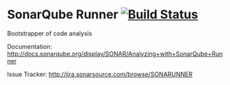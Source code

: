 SonarQube Runner [![Build Status](https://travis-ci.org/SonarSource/sonar-runner.svg?branch=master)](https://travis-ci.org/SonarSource/sonar-runner)
=========================

Bootstrapper of code analysis

Documentation:
http://docs.sonarqube.org/display/SONAR/Analyzing+with+SonarQube+Runner

Issue Tracker:
http://jira.sonarsource.com/browse/SONARUNNER

